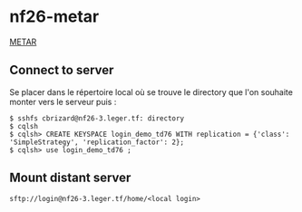 # nf26-metar

[METAR](https://en.wikipedia.org/wiki/METAR)

## Connect to server
Se placer dans le répertoire local où se trouve le directory que l'on souhaite monter vers le serveur puis :
```
$ sshfs cbrizard@nf26-3.leger.tf: directory
$ cqlsh
$ cqlsh> CREATE KEYSPACE login_demo_td76 WITH replication = {'class': 'SimpleStrategy', 'replication_factor': 2};
$ cqlsh> use login_demo_td76 ;

```

## Mount distant server
```
sftp://login@nf26-3.leger.tf/home/<local login>
```